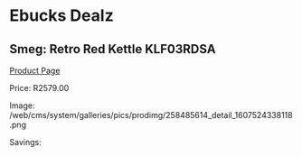 
# Ebucks Dealz
## Smeg: Retro Red Kettle KLF03RDSA
[Product Page](https://www.ebucks.com/web/shop/productSelected.do?prodId=258485614&catId=704985963)

Price: R2579.00

Image: /web/cms/system/galleries/pics/prodimg/258485614_detail_1607524338118.png

Savings: 


	